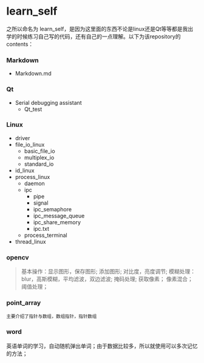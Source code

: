 # learn_self
之所以命名为 learn_self，是因为这里面的东西不论是linux还是Qt等等都是我出学的时候练习自己写的代码，还有自己的一点理解。以下为该repository的contents：
### Markdown
* Markdown.md
### Qt
*  Serial debugging assistant
	* Qt_test
### Linux
* driver  
* file_io_linux  
	* basic_file_io  
	* multiplex_io  
	* standard_io  
* id_linux  
* process_linux  
	* daemon
	* ipc
		* pipe
		* signal
		* ipc_semaphore
		* ipc_message_queue
		* ipc_share_memory
		* ipc.txt
	* process_terminal
* thread_linux  
### opencv
>	基本操作：显示图形，保存图形;
>	添加图形;
>	对比度，亮度调节;
>	模糊处理：blur，高斯模糊，平均滤波，双边滤波;
>	掩码处理;
>	获取像素；
>	像素混合；
>	阈值处理；
### point_array
``主要介绍了指针与数组，数组指针，指针数组``

### word

英语单词的学习，自动随机弹出单词；由于数据比较多，所以就使用可以多次记忆的方法；
